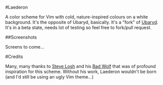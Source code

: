 #Laederon

A color scheme for Vim with cold, nature-inspired colours on a white background. It's the opposite of Ubaryd, basically.
It's a "fork" of [Ubaryd](http://github.com/Donearm/Ubaryd). It's in a beta state, needs lot of testing so feel free to fork/pull request.

##Screenshots

Screens to come...

#Credits

Many, many thanks to [Steve Losh](http://stevelosh.com) and his [Bad Wolf](https://github.com/sjl/badwolf/tree/)
that was of profound inspiration for this scheme. Without his work, Laederon wouldn't be born (and I'd still be 
using an ugly Vim theme...)
